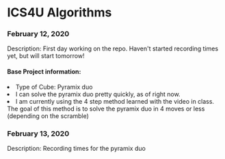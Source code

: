 # ICS4U Algorithms
<body>
  <h3> 
    February 12, 2020
  </h3>
  Description: First day working on the repo. Haven't started recording times yet, but will start tomorrow!
  
  <h4>
    Base Project information:
  </h4>
  
  <li> Type of Cube: Pyramix duo</li>
  <li> I can solve the pyramix duo pretty quickly, as of right now.</li>
  <li> I am currently using the 4 step method learned with the video in class. 
       The goal of this method is to solve the pyramix duo in 4 moves or less (depending on the scramble) </li>
    <h3> 
    February 13, 2020
    </h3>     
      Description: Recording times for the pyramix duo
    
</body>
